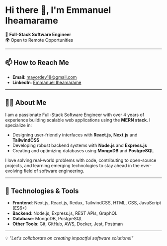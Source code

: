 # Hi there 👋, I'm Emmanuel Iheamarame

<!--
**mayortechyx1/mayortechyx1** is a ✨ _special_ ✨ repository because its `README.md` (this file) appears on your GitHub profile.

Here are some ideas to get you started:

- 🔭 I’m currently working on ...
- 🌱 I’m currently learning ...
- 👯 I’m looking to collaborate on ...
- 🤔 I’m looking for help with ...
- 💬 Ask me about ...
- 📫 How to reach me: ...
- 😄 Pronouns: ...
- ⚡ Fun fact: ...
-->

🚀 **Full-Stack Software Engineer**  
🌍 Open to Remote Opportunities  

---

## 📫 How to Reach Me
- **Email**: mayordev18@gmail.com  
- **LinkedIn**: [Emmanuel Iheamarame](www.linkedin.com/in/emmanuel-iheamarame-8bb168250)  

---

## 🧑‍💻 About Me

I am a passionate Full-Stack Software Engineer with over 4 years of experience building scalable web applications using the **MERN stack**. I specialize in:  
- Designing user-friendly interfaces with **React.js**, **Next.js** and **TailwindCSS**  
- Developing robust backend systems with **Node.js** and **Express.js**  
- Creating and optimizing databases using **MongoDB** and **PostgreSQL**  

I love solving real-world problems with code, contributing to open-source projects, and learning emerging technologies to stay ahead in the ever-evolving field of software engineering.  

---

## 🔧 Technologies & Tools

- **Frontend**: Next.js, React.js, Redux, TailwindCSS, HTML, CSS, JavaScript (ES6+)  
- **Backend**: Node.js, Express.js, REST APIs, GraphQL  
- **Database**: MongoDB, PostgreSQL  
- **Other Tools**: Git, GitHub, AWS, Docker, Jest, Postman
  
---

💡 *"Let's collaborate on creating impactful software solutions!"*
